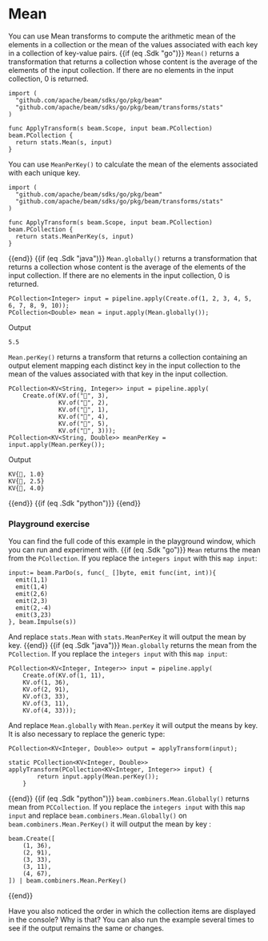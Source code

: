 <!--
Licensed under the Apache License, Version 2.0 (the "License");
you may not use this file except in compliance with the License.
You may obtain a copy of the License at
http://www.apache.org/licenses/LICENSE-2.0
Unless required by applicable law or agreed to in writing, software
distributed under the License is distributed on an "AS IS" BASIS,
WITHOUT WARRANTIES OR CONDITIONS OF ANY KIND, either express or implied.
See the License for the specific language governing permissions and
limitations under the License.
-->

# Mean

You can use Mean transforms to compute the arithmetic mean of the elements in a collection or the mean of the values associated with each key in a collection of key-value pairs.
{{if (eq .Sdk "go")}}
`Mean()` returns a transformation that returns a collection whose content is the average of the elements of the input collection. If there are no elements in the input collection, 0 is returned.

```
import (
  "github.com/apache/beam/sdks/go/pkg/beam"
  "github.com/apache/beam/sdks/go/pkg/beam/transforms/stats"
)

func ApplyTransform(s beam.Scope, input beam.PCollection) beam.PCollection {
  return stats.Mean(s, input)
}
```

You can use `MeanPerKey()` to calculate the mean of the elements associated with each unique key.

```
import (
  "github.com/apache/beam/sdks/go/pkg/beam"
  "github.com/apache/beam/sdks/go/pkg/beam/transforms/stats"
)

func ApplyTransform(s beam.Scope, input beam.PCollection) beam.PCollection {
  return stats.MeanPerKey(s, input)
}
```
{{end}}
{{if (eq .Sdk "java")}}
`Mean.globally()` returns a transformation that returns a collection whose content is the average of the elements of the input collection. If there are no elements in the input collection, 0 is returned.

```
PCollection<Integer> input = pipeline.apply(Create.of(1, 2, 3, 4, 5, 6, 7, 8, 9, 10));
PCollection<Double> mean = input.apply(Mean.globally());
```

Output

```
5.5
```


`Mean.perKey()` returns a transform that returns a collection containing an output element mapping each distinct key in the input collection to the mean of the values associated with that key in the input collection.

```
PCollection<KV<String, Integer>> input = pipeline.apply(
    Create.of(KV.of("🥕", 3),
              KV.of("🥕", 2),
              KV.of("🍆", 1),
              KV.of("🍅", 4),
              KV.of("🍅", 5),
              KV.of("🍅", 3)));
PCollection<KV<String, Double>> meanPerKey = input.apply(Mean.perKey());
```

Output

```
KV{🍆, 1.0}
KV{🥕, 2.5}
KV{🍅, 4.0}
```
{{end}}
{{if (eq .Sdk "python")}}
{{end}}


### Playground exercise

You can find the full code of this example in the playground window, which you can run and experiment with.
{{if (eq .Sdk "go")}}
`Mean` returns the mean from the `PCollection`. If you replace the `integers input` with this `map input`:

```
input:= beam.ParDo(s, func(_ []byte, emit func(int, int)){
  emit(1,1)
  emit(1,4)
  emit(2,6)
  emit(2,3)
  emit(2,-4)
  emit(3,23)
}, beam.Impulse(s))
```

And replace `stats.Mean` with `stats.MeanPerKey` it will output the mean by key.
{{end}}
{{if (eq .Sdk "java")}}
`Mean.globally` returns the mean from the `PCollection`. If you replace the `integers input` with this `map input`:

```
PCollection<KV<Integer, Integer>> input = pipeline.apply(
    Create.of(KV.of(1, 11),
    KV.of(1, 36),
    KV.of(2, 91),
    KV.of(3, 33),
    KV.of(3, 11),
    KV.of(4, 33)));
```

And replace `Mean.globally` with `Mean.perKey` it will output the means by key. It is also necessary to replace the generic type:

```
PCollection<KV<Integer, Double>> output = applyTransform(input);
```

```
static PCollection<KV<Integer, Double>> applyTransform(PCollection<KV<Integer, Integer>> input) {
        return input.apply(Mean.perKey());
    }
```
{{end}}
{{if (eq .Sdk "python")}}
`beam.combiners.Mean.Globally()` returns mean from `PCCollection`. If you replace the `integers input` with this `map input` and replace `beam.combiners.Mean.Globally()` on `beam.combiners.Mean.PerKey()` it will output the mean by key :

```
beam.Create([
    (1, 36),
    (2, 91),
    (3, 33),
    (3, 11),
    (4, 67),
]) | beam.combiners.Mean.PerKey()
```
{{end}}

Have you also noticed the order in which the collection items are displayed in the console? Why is that? You can also run the example several times to see if the output remains the same or changes.
